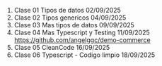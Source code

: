01. Clase 01 Tipos de datos 02/09/2025
02. Clase 02 Tipos genericos 04/09/2025
03. Clase 03 Mas tipos de datos 09/09/2025
04. Clase 04 Mas Typescript y Testing 11/09/2025 https://github.com/angelggc/demo-commerce
05. Clase 05 CleanCode 16/09/2025
06. Clase 06 Typescript - Codigo limpio 18/09/2025